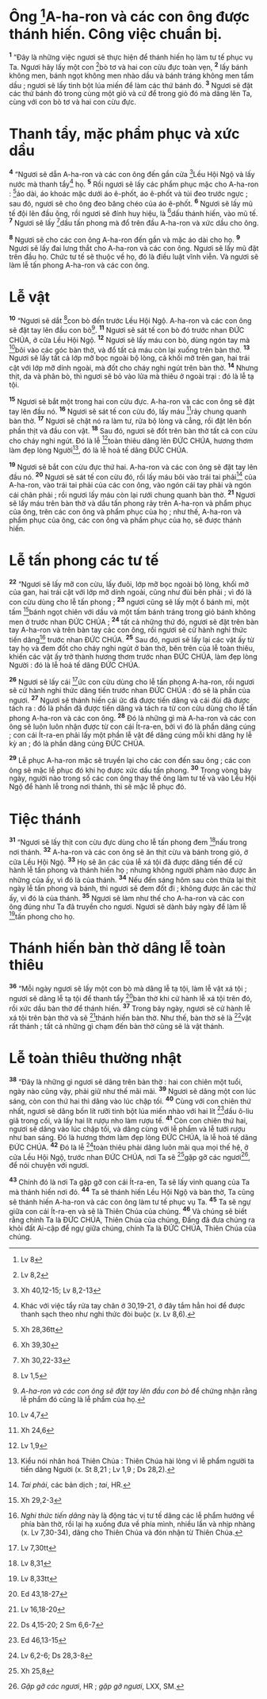 # Ông [^1*]A-ha-ron và các con ông được thánh hiến. Công việc chuẩn bị.
<sup><b>1</b></sup> “Đây là những việc ngươi sẽ thực hiện để thánh hiến họ làm tư tế phục vụ Ta. Ngươi hãy lấy một con [^2*]bò tơ và hai con cừu đực toàn vẹn, <sup><b>2</b></sup> lấy bánh không men, bánh ngọt không men nhào dầu và bánh tráng không men tẩm dầu ; ngươi sẽ lấy tinh bột lúa miến để làm các thứ bánh đó. <sup><b>3</b></sup> Ngươi sẽ đặt các thứ bánh đó trong cùng một giỏ và cứ để trong giỏ đó mà dâng lên Ta, cùng với con bò tơ và hai con cừu đực.

# Thanh tẩy, mặc phẩm phục và xức dầu
<sup><b>4</b></sup> “Ngươi sẽ dẫn A-ha-ron và các con ông đến gần cửa [^3*]Lều Hội Ngộ và lấy nước mà thanh tẩy[^1] họ. <sup><b>5</b></sup> Rồi ngươi sẽ lấy các phẩm phục mặc cho A-ha-ron : [^4*]áo dài, áo khoác mặc dưới áo ê-phốt, áo ê-phốt và túi đeo trước ngực ; sau đó, ngươi sẽ cho ông đeo băng chéo của áo ê-phốt. <sup><b>6</b></sup> Ngươi sẽ lấy mũ tế đội lên đầu ông, rồi ngươi sẽ đính huy hiệu, là [^5*]dấu thánh hiến, vào mũ tế. <sup><b>7</b></sup> Ngươi sẽ lấy [^6*]dầu tấn phong mà đổ trên đầu A-ha-ron và xức dầu cho ông.

<sup><b>8</b></sup> Ngươi sẽ cho các con ông A-ha-ron đến gần và mặc áo dài cho họ. <sup><b>9</b></sup> Ngươi sẽ lấy đai lưng thắt cho A-ha-ron và các con ông. Ngươi sẽ lấy mũ đặt trên đầu họ. Chức tư tế sẽ thuộc về họ, đó là điều luật vĩnh viễn. Và ngươi sẽ làm lễ tấn phong A-ha-ron và các con ông.

# Lễ vật
<sup><b>10</b></sup> “Ngươi sẽ dắt [^7*]con bò đến trước Lều Hội Ngộ. A-ha-ron và các con ông sẽ đặt tay lên đầu con bò[^2]. <sup><b>11</b></sup> Ngươi sẽ sát tế con bò đó trước nhan ĐỨC CHÚA, ở cửa Lều Hội Ngộ. <sup><b>12</b></sup> Ngươi sẽ lấy máu con bò, dùng ngón tay mà [^8*]bôi vào các góc bàn thờ, và đổ tất cả máu còn lại xuống trên bàn thờ. <sup><b>13</b></sup> Ngươi sẽ lấy tất cả lớp mỡ bọc ngoài bộ lòng, cả khối mỡ trên gan, hai trái cật với lớp mỡ dính ngoài, mà đốt cho cháy nghi ngút trên bàn thờ. <sup><b>14</b></sup> Nhưng thịt, da và phân bò, thì ngươi sẽ bỏ vào lửa mà thiêu ở ngoài trại : đó là lễ tạ tội.

<sup><b>15</b></sup> Ngươi sẽ bắt một trong hai con cừu đực. A-ha-ron và các con ông sẽ đặt tay lên đầu nó. <sup><b>16</b></sup> Ngươi sẽ sát tế con cừu đó, lấy máu [^9*]rảy chung quanh bàn thờ. <sup><b>17</b></sup> Ngươi sẽ chặt nó ra làm tư, rửa bộ lòng và cẳng, rồi đặt lên bốn phần thịt và đầu con vật. <sup><b>18</b></sup> Sau đó, ngươi sẽ đốt trên bàn thờ tất cả con cừu cho cháy nghi ngút. Đó là lễ [^10*]toàn thiêu dâng lên ĐỨC CHÚA, hương thơm làm đẹp lòng Người[^3], đó là lễ hoả tế dâng ĐỨC CHÚA.

<sup><b>19</b></sup> Ngươi sẽ bắt con cừu đực thứ hai. A-ha-ron và các con ông sẽ đặt tay lên đầu nó. <sup><b>20</b></sup> Ngươi sẽ sát tế con cừu đó, rồi lấy máu bôi vào trái tai phải[^4] của A-ha-ron, vào trái tai phải của các con ông, vào ngón cái tay phải và ngón cái chân phải ; rồi ngươi lấy máu còn lại rưới chung quanh bàn thờ. <sup><b>21</b></sup> Ngươi sẽ lấy máu trên bàn thờ và dầu tấn phong rảy trên A-ha-ron và phẩm phục của ông, trên các con ông và phẩm phục của họ ; như thế, A-ha-ron và phẩm phục của ông, các con ông và phẩm phục của họ, sẽ được thánh hiến.

# Lễ tấn phong các tư tế
<sup><b>22</b></sup> “Ngươi sẽ lấy mỡ con cừu, lấy đuôi, lớp mỡ bọc ngoài bộ lòng, khối mỡ của gan, hai trái cật với lớp mỡ dính ngoài, cũng như đùi bên phải ; vì đó là con cừu dùng cho lễ tấn phong ; <sup><b>23</b></sup> ngươi cũng sẽ lấy một ổ bánh mì, một tấm [^11*]bánh ngọt chiên với dầu và một tấm bánh tráng trong giỏ bánh không men ở trước nhan ĐỨC CHÚA ; <sup><b>24</b></sup> tất cả những thứ đó, ngươi sẽ đặt trên bàn tay A-ha-ron và trên bàn tay các con ông, rồi ngươi sẽ cử hành nghi thức tiến dâng[^5] trước nhan ĐỨC CHÚA. <sup><b>25</b></sup> Sau đó, ngươi sẽ lấy lại các vật ấy từ tay họ và đem đốt cho cháy nghi ngút ở bàn thờ, bên trên của lễ toàn thiêu, khiến các vật ấy trở thành hương thơm trước nhan ĐỨC CHÚA, làm đẹp lòng Người : đó là lễ hoả tế dâng ĐỨC CHÚA.

<sup><b>26</b></sup> Ngươi sẽ lấy cái [^12*]ức con cừu dùng cho lễ tấn phong A-ha-ron, rồi ngươi sẽ cử hành nghi thức dâng tiến trước nhan ĐỨC CHÚA : đó sẽ là phần của ngươi. <sup><b>27</b></sup> Ngươi sẽ thánh hiến cái ức đã được tiến dâng và cái đùi đã được tách ra : đó là phần đã được tiến dâng và tách ra từ con cừu dùng cho lễ tấn phong A-ha-ron và các con ông. <sup><b>28</b></sup> Đó là những gì mà A-ha-ron và các con ông sẽ luôn luôn nhận được từ con cái Ít-ra-en, bởi vì đó là phần dâng cúng ; con cái Ít-ra-en phải lấy một phần lễ vật để dâng cúng mỗi khi dâng hy lễ kỳ an ; đó là phần dâng cúng ĐỨC CHÚA.

<sup><b>29</b></sup> Lễ phục A-ha-ron mặc sẽ truyền lại cho các con đến sau ông ; các con ông sẽ mặc lễ phục đó khi họ được xức dầu tấn phong. <sup><b>30</b></sup> Trong vòng bảy ngày, người nào trong số các con ông thay thế ông làm tư tế và vào Lều Hội Ngộ để hành lễ trong nơi thánh, thì sẽ mặc lễ phục đó.

# Tiệc thánh
<sup><b>31</b></sup> “Ngươi sẽ lấy thịt con cừu đực dùng cho lễ tấn phong đem [^13*]nấu trong nơi thánh. <sup><b>32</b></sup> A-ha-ron và các con ông sẽ ăn thịt cừu và bánh trong giỏ, ở cửa Lều Hội Ngộ. <sup><b>33</b></sup> Họ sẽ ăn các của lễ xá tội đã được dâng tiến để cử hành lễ tấn phong và thánh hiến họ ; nhưng không người phàm nào được ăn những của ấy, vì đó là của thánh. <sup><b>34</b></sup> Nếu đến sáng hôm sau còn thừa lại thịt ngày lễ tấn phong và bánh, thì ngươi sẽ đem đốt đi ; không được ăn các thứ ấy, vì đó là của thánh. <sup><b>35</b></sup> Ngươi sẽ làm như thế cho A-ha-ron và các con ông đúng như Ta đã truyền cho ngươi. Ngươi sẽ dành bảy ngày để làm lễ [^14*]tấn phong cho họ.

# Thánh hiến bàn thờ dâng lễ toàn thiêu
<sup><b>36</b></sup> “Mỗi ngày ngươi sẽ lấy một con bò mà dâng lễ tạ tội, làm lễ vật xá tội ; ngươi sẽ dâng lễ tạ tội để thanh tẩy [^15*]bàn thờ khi cử hành lễ xá tội trên đó, rồi xức dầu bàn thờ để thánh hiến. <sup><b>37</b></sup> Trong bảy ngày, ngươi sẽ cử hành lễ xá tội trên bàn thờ và sẽ [^16*]thánh hiến bàn thờ. Như thế, bàn thờ sẽ là [^17*]vật rất thánh ; tất cả những gì chạm đến bàn thờ cũng sẽ là vật thánh.

# Lễ toàn thiêu thường nhật
<sup><b>38</b></sup> “Đây là những gì ngươi sẽ dâng trên bàn thờ : hai con chiên một tuổi, ngày nào cũng vậy, phải giữ như thế mãi mãi. <sup><b>39</b></sup> Ngươi sẽ dâng một con lúc sáng, còn con thứ hai thì dâng vào lúc chập tối. <sup><b>40</b></sup> Cùng với con chiên thứ nhất, ngươi sẽ dâng bốn lít rưỡi tinh bột lúa miến nhào với hai lít [^18*]dầu ô-liu giã trong cối, và lấy hai lít rượu nho làm rượu tế. <sup><b>41</b></sup> Còn con chiên thứ hai, ngươi sẽ dâng vào lúc chập tối, và dâng cùng với lễ phẩm và lễ tưới rượu như ban sáng. Đó là hương thơm làm đẹp lòng ĐỨC CHÚA, là lễ hoả tế dâng ĐỨC CHÚA. <sup><b>42</b></sup> Đó là lễ [^19*]toàn thiêu phải dâng luôn mãi qua mọi thế hệ, ở cửa Lều Hội Ngộ, trước nhan ĐỨC CHÚA, nơi Ta sẽ [^20*]gặp gỡ các ngươi[^6], để nói chuyện với ngươi.

<sup><b>43</b></sup> Chính đó là nơi Ta gặp gỡ con cái Ít-ra-en, Ta sẽ lấy vinh quang của Ta mà thánh hiến nơi đó. <sup><b>44</b></sup> Ta sẽ thánh hiến Lều Hội Ngộ và bàn thờ, Ta cũng sẽ thánh hiến A-ha-ron và các con ông làm tư tế phục vụ Ta. <sup><b>45</b></sup> Ta sẽ ngự giữa con cái Ít-ra-en và sẽ là Thiên Chúa của chúng. <sup><b>46</b></sup> Và chúng sẽ biết rằng chính Ta là ĐỨC CHÚA, Thiên Chúa của chúng, Đấng đã đưa chúng ra khỏi đất Ai-cập để ngự giữa chúng, chính Ta là ĐỨC CHÚA, Thiên Chúa của chúng.

[^1]: Khác với việc tẩy rửa tay chân ở 30,19-21, ở đây tắm hẳn hoi để được thanh sạch theo như nghi thức đòi buộc (x. Lv 8,6).
[^2]: <i>A-ha-ron và các con ông sẽ đặt tay lên đầu con bò</i> để chứng nhận rằng lễ phẩm đó cũng là lễ phẩm của họ.
[^3]: Kiểu nói nhân hoá Thiên Chúa : Thiên Chúa hài lòng vì lễ phẩm người ta tiến dâng Người (x. St 8,21 ; Lv 1,9 ; Ds 28,2).
[^4]: <i>Tai phải</i>, các bản dịch ; <i>tai</i>, HR.
[^5]: <i>Nghi thức tiến dâng</i> này là động tác vị tư tế dâng các lễ phẩm hướng về phía bàn thờ, rồi lại hạ xuống đưa về phía mình, nhiều lần và nhịp nhàng (x. Lv 7,30-34), dâng cho Thiên Chúa và đón nhận từ Thiên Chúa.
[^6]: <i>Gặp gỡ các ngươi</i>, HR ; <i>gặp gỡ ngươi</i>, LXX, SM.
[^1*]: Lv 8
[^2*]: Lv 8,2
[^3*]: Xh 40,12-15; Lv 8,2-13
[^4*]: Xh 28,36tt
[^5*]: Xh 39,30
[^6*]: Xh 30,22-33
[^7*]: Lv 1,5
[^8*]: Lv 4,7
[^9*]: Xh 24,6
[^10*]: Lv 1,9
[^11*]: Xh 29,2-3
[^12*]: Lv 7,30tt
[^13*]: Lv 8,31
[^14*]: Lv 8,33tt
[^15*]: Ed 43,18-27
[^16*]: Lv 16,18-20
[^17*]: Ds 4,15-20; 2 Sm 6,6-7
[^18*]: Ed 46,13-15
[^19*]: Lv 6,2-6; Ds 28,3-8
[^20*]: Xh 25,8
